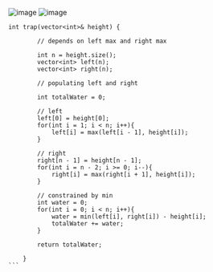 ​![image](https://user-images.githubusercontent.com/73538974/253258244-76536522-73ec-4ee0-a907-126cad86cde1.png)
![image](https://user-images.githubusercontent.com/73538974/253258267-536bef1c-389d-4e46-b56f-da2362339bd3.png)

```
int trap(vector<int>& height) {
        
        // depends on left max and right max
        
        int n = height.size();
        vector<int> left(n);
        vector<int> right(n);
        
        // populating left and right
        
        int totalWater = 0;
        
        // left
        left[0] = height[0];
        for(int i = 1; i < n; i++){
            left[i] = max(left[i - 1], height[i]);
        }
        
        // right
        right[n - 1] = height[n - 1];
        for(int i = n - 2; i >= 0; i--){
            right[i] = max(right[i + 1], height[i]);
        }
        
        // constrained by min
        int water = 0;
        for(int i = 0; i < n; i++){
            water = min(left[i], right[i]) - height[i];
            totalWater += water;
        }
        
        return totalWater;
        
    }
```​
